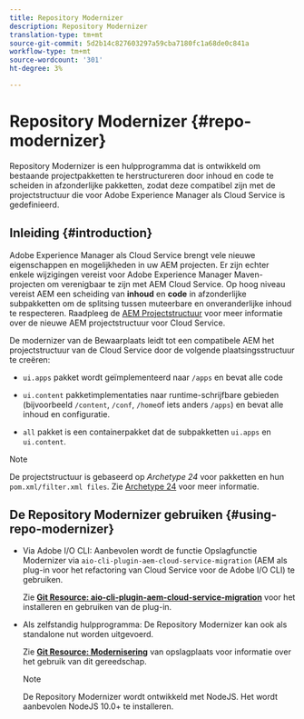```yaml
---
title: Repository Modernizer
description: Repository Modernizer
translation-type: tm+mt
source-git-commit: 5d2b14c827603297a59cba7180fc1a68de0c841a
workflow-type: tm+mt
source-wordcount: '301'
ht-degree: 3%

---
```



# Repository Modernizer {#repo-modernizer}

Repository Modernizer is een hulpprogramma dat is ontwikkeld om bestaande projectpakketten te herstructureren door inhoud en code te scheiden in afzonderlijke pakketten, zodat deze compatibel zijn met de projectstructuur die voor Adobe Experience Manager als Cloud Service is gedefinieerd.

## Inleiding {#introduction}

Adobe Experience Manager als Cloud Service brengt vele nieuwe eigenschappen en mogelijkheden in uw AEM projecten. Er zijn echter enkele wijzigingen vereist voor Adobe Experience Manager Maven-projecten om verenigbaar te zijn met AEM Cloud Service. Op hoog niveau vereist AEM een scheiding van **inhoud** en **code** in afzonderlijke subpakketten om de splitsing tussen muteerbare en onveranderlijke inhoud te respecteren. Raadpleeg de [AEM Projectstructuur](https://docs.adobe.com/content/help/en/experience-manager-cloud-service/implementing/developing/aem-project-content-package-structure.html) voor meer informatie over de nieuwe AEM projectstructuur voor Cloud Service.

De modernizer van de Bewaarplaats leidt tot een compatibele AEM het projectstructuur van de Cloud Service door de volgende plaatsingsstructuur te creëren:

* `ui.apps` pakket wordt geïmplementeerd naar `/apps` en bevat alle code

* `ui.content` pakketimplementaties naar runtime-schrijfbare gebieden (bijvoorbeeld `/content`, `/conf`, `/home`of iets anders `/apps`) en bevat alle inhoud en configuratie.

* `all` pakket is een containerpakket dat de subpakketten `ui.apps` en `ui.content`.

>[!NOTE]
>De projectstructuur is gebaseerd op *Archetype 24* voor pakketten en hun `pom.xml/filter.xml files`. Zie [Archetype 24](https://github.com/adobe/aem-project-archetype) voor meer informatie.

## De Repository Modernizer gebruiken {#using-repo-modernizer}

* Via Adobe I/O CLI: Aanbevolen wordt de functie Opslagfunctie Modernizer via `aio-cli-plugin-aem-cloud-service-migration` (AEM als plug-in voor het refactoring van Cloud Service voor de Adobe I/O CLI) te gebruiken.

   Zie **[Git Resource: aio-cli-plugin-aem-cloud-service-migration](https://github.com/adobe/aio-cli-plugin-aem-cloud-service-migration#introduction)** voor het installeren en gebruiken van de plug-in.

* Als zelfstandig hulpprogramma: De Repository Modernizer kan ook als standalone nut worden uitgevoerd.

   Zie **[Git Resource: Modernisering](https://github.com/adobe/aem-cloud-service-source-migration/tree/master/packages/repository-modernizer)** van opslagplaats voor informatie over het gebruik van dit gereedschap.

   >[!NOTE]
   >De Repository Modernizer wordt ontwikkeld met NodeJS. Het wordt aanbevolen NodeJS 10.0+ te installeren.